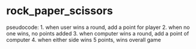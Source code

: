 # rock_paper_scissors

pseudocode:
    1. when user wins a round, add a point for player
    2. when no one wins, no points added
    3. when computer wins a round, add a point of computer
    4. when either side wins 5 points, wins overall game
